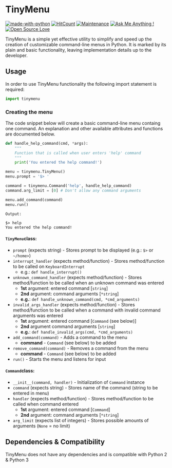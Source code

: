 # TinyMenu 
[![made-with-python](https://img.shields.io/badge/Made%20with-Python-1f425f.svg)](https://www.python.org/) [![HitCount](http://hits.dwyl.io/QiuDev/TinyMenu.svg)](http://hits.dwyl.io/QiuDev/TinyMenu) [![Maintenance](https://img.shields.io/badge/Maintained%3F-yes-green.svg)](https://GitHub.com/Naereen/StrapDown.js/graphs/commit-activity) [![Ask Me Anything !](https://img.shields.io/badge/Ask%20me-anything-1abc9c.svg)](https://GitHub.com/Naereen/ama) [![Open Source Love](https://badges.frapsoft.com/os/v3/open-source.svg?v=102)](https://github.com/ellerbrock/open-source-badge/)

TinyMenu is a simple yet effective utility to simplify and speed up the creation of customizable command-line menus in Python.
It is marked by its plain and basic functionality, leaving implementation details up to the developer.

## Usage
In order to use TinyMenu functionality the following import statement is required:
```py
import tinymenu
```
### Creating the menu
The code snippet below will create a basic command-line menu containg one command.
An explanation and other available attributes and functions are documented below.
```py
def handle_help_command(cmd, *args):
    """
    Function that is called when user enters 'help' command
    """
    print('You entered the help command!')

menu = tinymenu.TinyMenu()
menu.prompt = '$> '

command = tinymenu.Command('help', handle_help_command)
command.arg_limit = [0] # Don't allow any command arguments

menu.add_command(command)
menu.run()
```
```
Output:

$> help
You entered the help command!
```
#### ```TinyMenu```class:
- ```prompt``` (expects string) - Stores prompt to be displayed (e.g.: ```$>```  or ```~/home>```)
- ```interrupt_handler``` (expects method/function) - Stores method/function to be called on ```KeyboardInterrupt```
    - e.g.: ```def handle_interrupt()```
- ```unknown_command_handler``` (expects method/function) - Stores method/function to be called when an unknown command was entered
    - **1st** argument: entered command [```string```]
    - **2nd** argument: command arguments [```*string```]
    - **e.g.**: ```def handle_unknown_command(cmd, *cmd_arguments)```
- ```invalid_args_handler``` (expects method/function) - Stores method/function to be called when a command with invalid command arguments was entered
    - **1st** argument: entered command [```Command``` (see below)]
    - **2nd** argument command arguments [```string```]
    - **e.g.**: ```def handle_invalid_args(cmd, *cmd_arguments)```
- ```add_command(command)``` - Adds a command to the menu
    - **command** - ```Command``` (see below) to be added
- ```remove_command(command)``` - Removes a command from the menu
    - **command** - ```Command``` (see below) to be added
- ```run()``` - Starts the menu and listens for input

#### ```Command```class:
- ```__init__(command, handler)``` - Initialization of ```Command``` instance
- ```command``` (expects string) - Stores name of the command (string to be entered in menu)
- ```handler``` (expects method/function) - Stores method/function to be called when command entered
    - **1st** argument: entered command [```Command```]
    - **2nd** argument: command arguments [```*string```]
- ```arg_limit``` (expects list of integers) - Stores possible amounts of arguments (```None``` = no limit)

## Dependencies & Compatibility
TinyMenu does not have any dependencies and is compatible with Python 2 & Python 3
